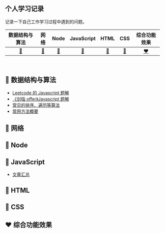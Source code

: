 ## 个人学习记录

记录一下自己工作学习过程中遇到的问题。

|         数据结构与算法         |          网络          |          Node          |          JavaScript          |              HTML              |          CSS          |          综合功能效果          |
| :----------------------------: | :--------------------: | :--------------------: | :--------------------------: | :----------------------------: | :-------------------: | :----------------------------: |
| [:memo:](#memo-数据结构与算法) | [:snail:](#snail-网络) | [:8ball:](#8ball-Node) | [:shirt:](#shirt-JavaScript) | [:hamburger:](#hamburger-HTML) | [:lemon:](#lemon-CSS) | [:heart:](#heart-综合功能效果) |

<br>

## :memo: 数据结构与算法

- [Leetcode 的 Javascript 题解](数据结构与算法/README.md)
- [《剑指 offer》Javascript 题解](数据结构与算法/README.md)
- [常见的排序、遍历等算法](数据结构与算法/常见的排序和遍历等算法/README.md)
- [常用方法概要](数据结构与算法/精品文章/README.md)

## :snail: 网络

## :8ball: Node

## :shirt: JavaScript

- [文章汇总](JavaScript文章/README.md)

## :hamburger: HTML

## :lemon: CSS

## :heart: 综合功能效果
